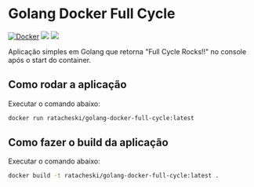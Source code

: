 # Golang Docker Full Cycle

[![Docker](https://img.shields.io/docker/image-size/ratacheski/golang-docker-full-cycle?logo=docker&label=Docker%20image%20size)](https://hub.docker.com/repository/docker/ratacheski/golang-docker-full-cycle)
[![](https://img.shields.io/docker/v/ratacheski/golang-docker-full-cycle?logo=docker&label=Image%20version)](https://hub.docker.com/repository/docker/ratacheski/golang-docker-full-cycle)
![](https://img.shields.io/github/license/ratacheski/golang-docker-full-cycle?logo=mit&label=License)

Aplicação simples em Golang que retorna "Full Cycle Rocks!!" no console após o start do container.

## Como rodar a aplicação

Executar o comando abaixo:

```bash
docker run ratacheski/golang-docker-full-cycle:latest
```

## Como fazer o build da aplicação

Executar o comando abaixo:

```bash
docker build -t ratacheski/golang-docker-full-cycle:latest .
```

